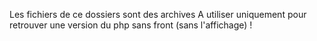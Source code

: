 Les fichiers de ce dossiers sont des archives
A utiliser uniquement pour retrouver une version du php sans front (sans l'affichage) ! 
